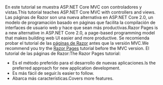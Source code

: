 <span data-ttu-id="34a57-101">En este tutorial se muestra ASP.NET Core MVC con controladores y vistas.</span><span class="sxs-lookup"><span data-stu-id="34a57-101">This tutorial teaches ASP.NET Core MVC with controllers and views.</span></span> <span data-ttu-id="34a57-102">Las páginas de Razor son una nueva alternativa en ASP.NET Core 2.0, un modelo de programación basado en páginas que facilita la compilación de interfaces de usuario web y hace que sean más productivas.</span><span class="sxs-lookup"><span data-stu-id="34a57-102">Razor Pages is a new alternative in ASP.NET Core 2.0, a page-based programming model that makes building web UI easier and more productive.</span></span> <span data-ttu-id="34a57-103">Se recomienda probar el tutorial de las [páginas de Razor](xref:tutorials/razor-pages/razor-pages-start) antes que la versión MVC.</span><span class="sxs-lookup"><span data-stu-id="34a57-103">We recommend you try the [Razor Pages](xref:tutorials/razor-pages/razor-pages-start) tutorial before the MVC version.</span></span> <span data-ttu-id="34a57-104">El tutorial de las páginas de Razor:</span><span class="sxs-lookup"><span data-stu-id="34a57-104">The Razor Pages tutorial:</span></span>

* <span data-ttu-id="34a57-105">Es el método preferido para el desarrollo de nuevas aplicaciones.</span><span class="sxs-lookup"><span data-stu-id="34a57-105">Is the preferred approach for new application development.</span></span>
* <span data-ttu-id="34a57-106">Es más fácil de seguir.</span><span class="sxs-lookup"><span data-stu-id="34a57-106">Is easier to follow.</span></span>
* <span data-ttu-id="34a57-107">Abarca más características.</span><span class="sxs-lookup"><span data-stu-id="34a57-107">Covers more features.</span></span>
